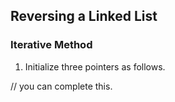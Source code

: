 ## Reversing a Linked List

### Iterative Method

1. Initialize three pointers as follows.

// you can complete this.

